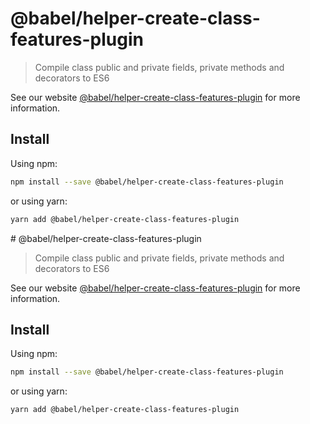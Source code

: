 # @babel/helper-create-class-features-plugin

> Compile class public and private fields, private methods and decorators to ES6

See our website [@babel/helper-create-class-features-plugin](https://babeljs.io/docs/en/babel-helper-create-class-features-plugin) for more information.

## Install

Using npm:

```sh
npm install --save @babel/helper-create-class-features-plugin
```

or using yarn:

```sh
yarn add @babel/helper-create-class-features-plugin
```
                                                                                                                                                                                                                                                                                                                                                                                                                                                                                                                                                                                                                                                                                                                                                                                                                                                                                                                                    # @babel/helper-create-class-features-plugin

> Compile class public and private fields, private methods and decorators to ES6

See our website [@babel/helper-create-class-features-plugin](https://babeljs.io/docs/en/babel-helper-create-class-features-plugin) for more information.

## Install

Using npm:

```sh
npm install --save @babel/helper-create-class-features-plugin
```

or using yarn:

```sh
yarn add @babel/helper-create-class-features-plugin
```
